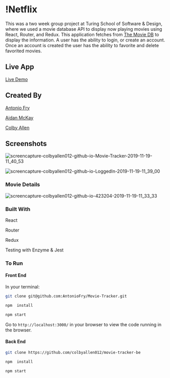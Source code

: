 # !Netflix

This was a two week group project at Turing School of Software & Design, where we used a movie database API to display now playing movies using React, Router, and Redux. This application fetches from [The Movie DB](https://www.themoviedb.org/documentation/api) to display the information. A user has the ability to login, or create an account. Once an account is created the user has the ability to favorite and delete favorited movies.

## Live App

[Live Demo](https://colbyallen012.github.io/Movie-Tracker/)

## Created By

[Antonio Fry](https://github.com/AntonioFry)

[Aidan McKay](https://github.com/JellyBeans1312)

[Colby Allen](https://github.com/colbyallen012)

## Screenshots

![screencapture-colbyallen012-github-io-Movie-Tracker-2019-11-19-11_40_53](https://user-images.githubusercontent.com/43159025/69175697-79ffe200-0ac1-11ea-9117-9cd5a17cc26b.png)

![screencapture-colbyallen012-github-io-LoggedIn-2019-11-19-11_39_00](https://user-images.githubusercontent.com/43159025/69175578-3907cd80-0ac1-11ea-95f5-c39d7000e56e.png)


### Movie Details

![screencapture-colbyallen012-github-io-423204-2019-11-19-11_33_33](https://user-images.githubusercontent.com/43159025/69175613-4cb33400-0ac1-11ea-9e45-d066ddefeab0.png)


### Built With

React

Router

Redux

Testing with Enzyme & Jest

### To Run

#### Front End
In your terminal:

```bash
git clone git@github.com:AntonioFry/Movie-Tracker.git
```

```bash
npm  install
```

```bash
npm start
```

Go to `http://localhost:3000/` in your browser to view the code running in the browser.

#### Back End

```bash
git clone https://github.com/colbyallen012/movie-tracker-be
```

```bash
npm  install
```

```bash
npm start
```
